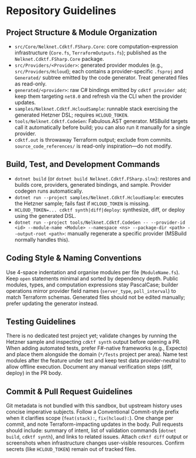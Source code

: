 # Repository Guidelines

## Project Structure & Module Organization
- `src/Core/Nelknet.Cdktf.FSharp.Core`: core computation-expression infrastructure (`Core.fs`, `TerraformOutputs.fs`); published as the `Nelknet.Cdktf.FSharp.Core` package.
- `src/Providers/<Provider>`: generated provider modules (e.g., `src/Providers/Hcloud`); each contains a provider-specific `.fsproj` and `Generated/` subtree emitted by the code generator.  Treat generated files as read-only.
- `generated/<provider>`: raw C# bindings emitted by `cdktf provider add`; keep them targeting `net8.0` and refresh via the CLI when the provider updates.
- `samples/Nelknet.Cdktf.HcloudSample`: runnable stack exercising the generated Hetzner DSL; requires `HCLOUD_TOKEN`.
- `tools/Nelknet.Cdktf.CodeGen`: Fabulous.AST generator.  MSBuild targets call it automatically before build; you can also run it manually for a single provider.
- `cdktf.out` is throwaway Terraform output; exclude from commits. `source_code_references/` is read-only inspiration—do not modify.

## Build, Test, and Development Commands
- `dotnet build` (or `dotnet build Nelknet.Cdktf.FSharp.slnx`): restores and builds core, providers, generated bindings, and sample.  Provider codegen runs automatically.
- `dotnet run --project samples/Nelknet.Cdktf.HcloudSample`: executes the Hetzner sample; fails fast if `HCLOUD_TOKEN` is missing.
- `HCLOUD_TOKEN=... cdktf synth|diff|deploy`: synthesize, diff, or deploy using the generated DSL.
- `dotnet run --project tools/Nelknet.Cdktf.CodeGen -- --provider-id <id> --module-name <Module> --namespace <ns> --package-dir <path> --output-root <path>`: manually regenerate a specific provider (MSBuild normally handles this).

## Coding Style & Naming Conventions
Use 4-space indentation and organise modules per file (`ModuleName.fs`). Keep `open` statements minimal and sorted by dependency depth. Public modules, types, and computation expressions stay PascalCase; builder operations mirror provider field names (`server_type`, `poll_interval`) to match Terraform schemas. Generated files should not be edited manually; prefer updating the generator instead.

## Testing Guidelines
There is no dedicated test project yet; validate changes by running the Hetzner sample and inspecting `cdktf synth` output before opening a PR. When adding automated tests, prefer F#-native frameworks (e.g., Expecto) and place them alongside the domain (`*/Tests` project per area). Name test modules after the feature under test and keep test data provider-neutral to allow offline execution. Document any manual verification steps (diff, deploy) in the PR body.

## Commit & Pull Request Guidelines
Git metadata is not bundled with this sandbox, but upstream history uses concise imperative subjects. Follow a Conventional Commit-style prefix when it clarifies scope (`feat(stack):`, `fix(hcloud):`). One change per commit, and note Terraform-impacting updates in the body. Pull requests should include: summary of intent, list of validation commands (`dotnet build`, `cdktf synth`), and links to related issues. Attach `cdktf diff` output or screenshots when infrastructure changes user-visible resources. Confirm secrets (like `HCLOUD_TOKEN`) remain out of tracked files.
